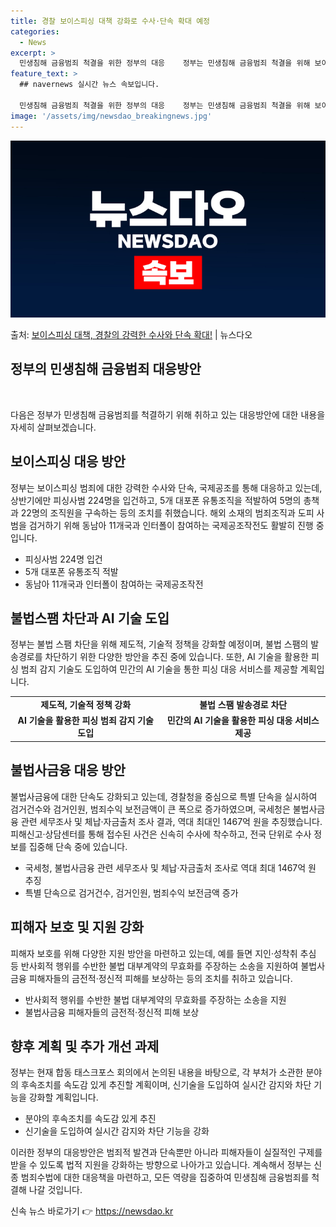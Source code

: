 ```yaml
---
title: 경찰 보이스피싱 대책 강화로 수사·단속 확대 예정
categories:
  - News
excerpt: >
  민생침해 금융범죄 척결을 위한 정부의 대응    정부는 민생침해 금융범죄 척결을 위해 보이스피싱 집중 수사와…
feature_text: >
  ## navernews 실시간 뉴스 속보입니다.

  민생침해 금융범죄 척결을 위한 정부의 대응    정부는 민생침해 금융범죄 척결을 위해 보이스피싱 집중 수사와…
image: '/assets/img/newsdao_breakingnews.jpg'
---
```


![뉴스다오 속보](/assets/img/newsdao_breakingnews.jpg)

<p>출처: <a href="https://newsdao.kr/4676" rel="dofollow">보이스피싱 대책, 경찰의 강력한 수사와 단속 확대!</a> | 뉴스다오</p>

<h2 data-ke-size="size26">정부의 민생침해 금융범죄 대응방안</h2>
<p data-ke-size="size16">&nbsp;</p>
다음은 정부가 민생침해 금융범죄를 척결하기 위해 취하고 있는 대응방안에 대한 내용을 자세히 살펴보겠습니다.

<h2 data-ke-size="size24">보이스피싱 대응 방안</h2>
<p data-ke-size="size16">정부는 보이스피싱 범죄에 대한 강력한 수사와 단속, 국제공조를 통해 대응하고 있는데, 상반기에만 피싱사범 224명을 입건하고, 5개 대포폰 유통조직을 적발하여 5명의 총책과 22명의 조직원을 구속하는 등의 조치를 취했습니다. 해외 소재의 범죄조직과 도피 사범을 검거하기 위해 동남아 11개국과 인터폴이 참여하는 국제공조작전도 활발히 진행 중입니다.</p>
<ul>
<li>피싱사범 224명 입건</li>
<li>5개 대포폰 유통조직 적발</li>
<li>동남아 11개국과 인터폴이 참여하는 국제공조작전</li>
</ul>

<h2 data-ke-size="size24">불법스팸 차단과 AI 기술 도입</h2>
<p data-ke-size="size16">정부는 불법 스팸 차단을 위해 제도적, 기술적 정책을 강화할 예정이며, 불법 스팸의 발송경로를 차단하기 위한 다양한 방안을 추진 중에 있습니다. 또한, AI 기술을 활용한 피싱 범죄 감지 기술도 도입하여 민간의 AI 기술을 통한 피싱 대응 서비스를 제공할 계획입니다.</p>
<table>
<tr>
<td style="text-align: center; height: 17px;"><b>제도적, 기술적 정책 강화</b></td>
<td style="text-align: center; height: 17px;"><b>불법 스팸 발송경로 차단</b></td>
</tr>
<tr>
<td style="text-align: center; height: 17px;"><b>AI 기술을 활용한 피싱 범죄 감지 기술 도입</b></td>
<td style="text-align: center; height: 17px;"><b>민간의 AI 기술을 활용한 피싱 대응 서비스 제공</b></td>
</tr>
</table>

<h2 data-ke-size="size24">불법사금융 대응 방안</h2>
<p data-ke-size="size16">불법사금융에 대한 단속도 강화되고 있는데, 경찰청을 중심으로 특별 단속을 실시하여 검거건수와 검거인원, 범죄수익 보전금액이 큰 폭으로 증가하였으며, 국세청은 불법사금융 관련 세무조사 및 체납·자금출처 조사 결과, 역대 최대인 1467억 원을 추징했습니다. 피해신고·상담센터를 통해 접수된 사건은 신속히 수사에 착수하고, 전국 단위로 수사 정보를 집중해 단속 중에 있습니다.</p>
<ul>
<li>국세청, 불법사금융 관련 세무조사 및 체납·자금출처 조사로 역대 최대 1467억 원 추징</li>
<li>특별 단속으로 검거건수, 검거인원, 범죄수익 보전금액 증가</li>
</ul>

<h2 data-ke-size="size24">피해자 보호 및 지원 강화</h2>
<p data-ke-size="size16">피해자 보호를 위해 다양한 지원 방안을 마련하고 있는데, 예를 들면 지인·성착취 추심 등 반사회적 행위를 수반한 불법 대부계약의 무효화를 주장하는 소송을 지원하여 불법사금융 피해자들의 금전적·정신적 피해를 보상하는 등의 조치를 취하고 있습니다.</p>
<ul>
<li>반사회적 행위를 수반한 불법 대부계약의 무효화를 주장하는 소송을 지원</li>
<li>불법사금융 피해자들의 금전적·정신적 피해 보상</li>
</ul>

<h2 data-ke-size="size24">향후 계획 및 추가 개선 과제</h2>
<p data-ke-size="size16">정부는 현재 합동 태스크포스 회의에서 논의된 내용을 바탕으로, 각 부처가 소관한 분야의 후속조치를 속도감 있게 추진할 계획이며, 신기술을 도입하여 실시간 감지와 차단 기능을 강화할 계획입니다.</p>
<ul>
<li>분야의 후속조치를 속도감 있게 추진</li>
<li>신기술을 도입하여 실시간 감지와 차단 기능을 강화</li>
</ul>

<p data-ke-size="size16"></p>
이러한 정부의 대응방안은 범죄적 발견과 단속뿐만 아니라 피해자들이 실질적인 구제를 받을 수 있도록 법적 지원을 강화하는 방향으로 나아가고 있습니다. 계속해서 정부는 신종 범죄수법에 대한 대응책을 마련하고, 모든 역량을 집중하여 민생침해 금융범죄를 척결해 나갈 것입니다.
 

신속 뉴스 바로가기 👉 <a href="https://newsdao.kr" rel="dofollow">https://newsdao.kr</a>


